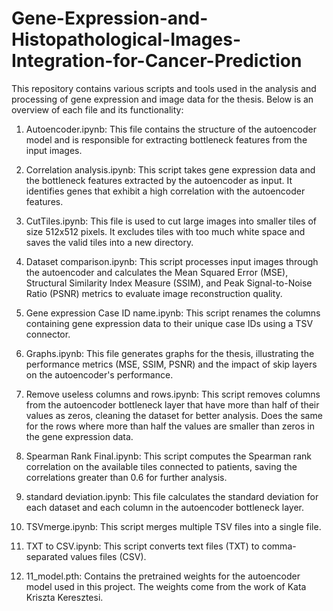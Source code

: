 # Gene-Expression-and-Histopathological-Images-Integration-for-Cancer-Prediction

This repository contains various scripts and tools used in the analysis and processing of gene expression and image data for the thesis. Below is an overview of each file and its functionality:

1. Autoencoder.ipynb:
   This file contains the structure of the autoencoder model and is responsible for extracting bottleneck features from the input images.

2. Correlation analysis.ipynb:
   This script takes gene expression data and the bottleneck features extracted by the autoencoder as input. It identifies genes that exhibit a high correlation with the autoencoder features.

3. CutTiles.ipynb:
   This file is used to cut large images into smaller tiles of size 512x512 pixels. It excludes tiles with too much white space and saves the valid tiles into a new directory.

4. Dataset comparison.ipynb:
   This script processes input images through the autoencoder and calculates the Mean Squared Error (MSE), Structural Similarity Index Measure (SSIM), and Peak Signal-to-Noise Ratio (PSNR) metrics to evaluate image reconstruction quality.

5. Gene expression Case ID name.ipynb:
   This script renames the columns containing gene expression data to their unique case IDs using a TSV connector.

6. Graphs.ipynb:
   This file generates graphs for the thesis, illustrating the performance metrics (MSE, SSIM, PSNR) and the impact of skip layers on the autoencoder's performance.

7. Remove useless columns and rows.ipynb:
   This script removes columns from the autoencoder bottleneck layer that have more than half of their values as zeros, cleaning the dataset for better analysis.
   Does the same for the rows where more than half the values are smaller than zeros in the gene expression data.

8. Spearman Rank Final.ipynb:
   This script computes the Spearman rank correlation on the available tiles connected to patients, saving the correlations greater than 0.6 for further analysis.

9. standard deviation.ipynb:
   This file calculates the standard deviation for each dataset and each column in the autoencoder bottleneck layer.

10. TSVmerge.ipynb:
    This script merges multiple TSV files into a single file.

11. TXT to CSV.ipynb:
    This script converts text files (TXT) to comma-separated values files (CSV).

12. 11_model.pth:
    Contains the pretrained weights for the autoencoder model used in this project.
    The weights come from the work of Kata Kriszta Keresztesi.
    
